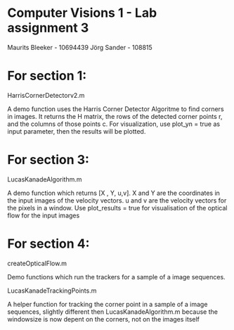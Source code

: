 Computer Visions 1 - Lab assignment 3
=================================
Maurits Bleeker - 10694439
Jörg Sander - 108815


For section 1:
=============================
HarrisCornerDetectorv2.m

A demo function uses the Harris Corner Detector Algoritme to find corners in images. It returns the H matrix, the rows of the detected corner points r, and the columns of those points c. 
For visualization, use plot_yn = true as input parameter, then the results will be plotted.

For section 3:
=============================
LucasKanadeAlgorithm.m

A demo function which returns [X , Y, u,v]. X and Y are the coordinates in the input images of the velocity vectors. u and v 
are the velocity vectors for the pixels in a window. Use plot_results = true for visualisation of the optical flow for the input images

For section 4:
============================
createOpticalFlow.m

Demo functions which run the trackers for a sample of a image sequences.

LucasKanadeTrackingPoints.m

A helper function for tracking the corner point in a sample of a image sequences, slightly different then LucasKanadeAlgorithm.m 
because the windowsize is now depent on the corners, not on the images itself
